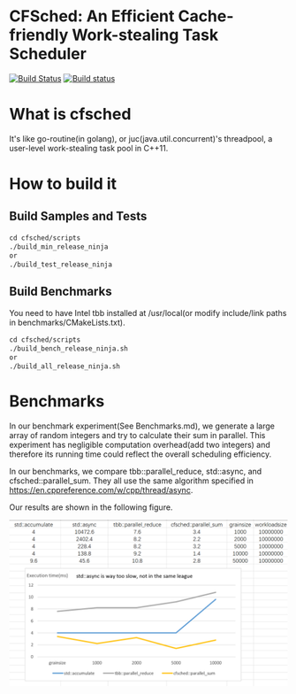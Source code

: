 # CFSched: An Efficient Cache-friendly Work-stealing Task Scheduler

[![Build Status](https://travis-ci.org/wjp-release/cfscheduler.svg?branch=master)](https://travis-ci.org/wjp-release/cfscheduler)
[![Build status](https://ci.appveyor.com/api/projects/status/u5sanf93v93rutw1?svg=true)](https://ci.appveyor.com/project/wjpjw/cfscheduler)


# What is cfsched
It's like go-routine(in golang), or juc(java.util.concurrent)'s threadpool, a user-level work-stealing task pool in C++11. 

# How to build it 
## Build Samples and Tests
```
cd cfsched/scripts
./build_min_release_ninja 
or 
./build_test_release_ninja 
```
## Build Benchmarks
You need to have Intel tbb installed at /usr/local(or modify include/link paths in benchmarks/CMakeLists.txt).
```
cd cfsched/scripts
./build_bench_release_ninja.sh
or
./build_all_release_ninja.sh
```

# Benchmarks
In our benchmark experiment(See Benchmarks.md), we generate a large array of random integers and try to calculate their sum in parallel. This experiment has negligible computation overhead(add two integers) and therefore its running time could reflect the overall scheduling efficiency.

In our benchmarks, we compare tbb::parallel_reduce, std::async, and cfsched::parallel_sum. They all use the same algorithm specified in https://en.cppreference.com/w/cpp/thread/async.

Our results are shown in the following figure.

![duh](./cfschedbench.png "Logo Title Text 1")



